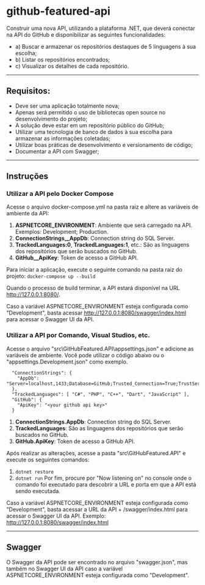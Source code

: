 # github-featured-api
Construir uma nova API, utilizando a plataforma .NET, que deverá conectar na API do GitHub e disponibilizar as seguintes funcionalidades:
* a) Buscar e armazenar os repositórios destaques de 5 linguagens à sua escolha;
* b) Listar os repositórios encontrados;
* c) Visualizar os detalhes de cada repositório.

--- 

## Requisitos:
* Deve ser uma aplicação totalmente nova;
* Apenas será permitido o uso de bibliotecas open source no desenvolvimento do projeto;
* A solução deve estar em um repositório público do GitHub;
* Utilizar uma tecnologia de banco de dados à sua escolha para armazenar as informações coletadas;
* Utilizar boas práticas de desenvolvimento e versionamento de código;
* Documentar a API com Swagger;

---

## Instruções

### Utilizar a API pelo Docker Compose
Acesse o arquivo docker-compose.yml na pasta raiz e altere as variáveis de ambiente da API:
1. **ASPNETCORE_ENVIRONMENT**: Ambiente que será carregado na API. Exemplos: Development; Production.
2. **ConnectionStrings__AppDb**: Connection string do SQL Server.
3. **TrackedLanguages:0**, **TrackedLanguages:1**, etc.: São as linguagens dos repositórios que serão buscados no GitHub.
4. **GitHub__ApiKey**: Token de acesso a GitHub API.

Para iniciar a aplicação, execute o seguinte comando na pasta raiz do projeto:
```docker-compose up --build```

Quando o processo de build terminar, a API estará disponível na URL http://127.0.0.1:8080/.

Caso a variável ASPNETCORE_ENVIRONMENT esteja configurada como "Development", basta acessar http://127.0.0.1:8080/swagger/index.html para acessar o Swagger UI da API.

### Utilizar a API por Comando, Visual Studios, etc.
Acesse o arquivo "src\GitHubFeatured.API\appsettings.json" e adicione as variáveis de ambiente. Você pode utilizar o código abaixo ou o "appsettings.Development.json" como exemplo.
```
  "ConnectionStrings": {
    "AppDb": "Server=localhost,1433;Database=GitHub;Trusted_Connection=True;TrustServerCertificate=True;"
  },
  "TrackedLanguages": [ "C#", "PHP", "C++", "Dart", "JavaScript" ],
  "GitHub": {
    "ApiKey": "<your github api key>"
  }
```
1. **ConnectionStrings.AppDb**: Connection string do SQL Server.
2. **TrackedLanguages**: São as linguagens dos repositórios que serão buscados no GitHub.
3. **GitHub.ApiKey**: Token de acesso a GitHub API.

Após realizar as alterações, acesse a pasta "src\GitHubFeatured.API" e execute os seguintes comandos:
1. ```dotnet restore```
2. ```dotnet run```
Por fim, procure por "Now listening on" no console onde o comando foi executado para descobrir a URL e porta em que a API está sendo executada.

Caso a variável ASPNETCORE_ENVIRONMENT esteja configurada como "Development", basta acessar a URL da API + /swagger/index.html para acessar o Swagger UI da API.
Exemplo: http://127.0.0.1:8080/swagger/index.html

---

## Swagger
O Swagger da API pode ser encontrado no arquivo "swagger.json", mas também no Swagger UI da API caso a variável ASPNETCORE_ENVIRONMENT esteja configurada como "Development".